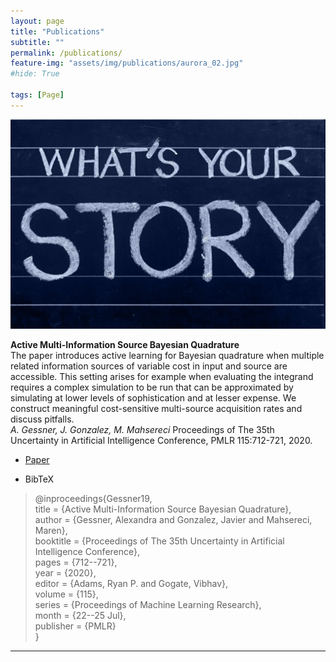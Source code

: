 ```yaml
---
layout: page
title: "Publications"
subtitle: ""
permalink: /publications/
feature-img: "assets/img/publications/aurora_02.jpg"
#hide: True

tags: [Page]
---
```


<div class="pub-img"><img src="./../assets/img/blog/story.jpeg"></div>

**Active Multi-Information Source Bayesian Quadrature**<br>
The paper introduces active learning for Bayesian quadrature when multiple related information sources of variable
cost in input and source are accessible. This setting arises for example when evaluating the integrand requires a 
complex simulation to be run that can be approximated by simulating at lower levels of sophistication and at lesser 
expense. We construct meaningful cost-sensitive multi-source acquisition rates and discuss pitfalls.
<br>
*A. Gessner, J. Gonzalez, M. Mahsereci* Proceedings of The 35th Uncertainty in Artificial Intelligence Conference, PMLR 115:712-721, 2020. 

<div class="pub-ul"><ul>
    <li><a class="button-pub" href="http://proceedings.mlr.press/v115/gessner20a.html"><p>Paper</p></a></li>
    <li><a class="button-pub" onclick="CollapseBibTeX('Gessner19')"><p>BibTeX</p></a></li>
</ul></div>

<div class="pub-bib" id="Gessner19">
  <blockquote> 
    <div class="div-name">@inproceedings{Gessner19,
        <div class="div-info">
          title = {Active Multi-Information Source Bayesian Quadrature},<br>
          author = {Gessner, Alexandra and Gonzalez, Javier and Mahsereci, Maren},<br>
          booktitle = {Proceedings of The 35th Uncertainty in Artificial Intelligence Conference},<br>
          pages = {712--721},<br>
          year = {2020},<br>
          editor = {Adams, Ryan P. and Gogate, Vibhav},<br>
          volume = {115},<br>
          series = {Proceedings of Machine Learning Research},<br>
          month = {22--25 Jul},<br>
          publisher = {PMLR}
        </div>  
      }
   </div>
  </blockquote>
</div>

---

<div style="line-height:500%;">
    <br>
</div>




<script>
function CollapseBibTeX(name) {
  var x = document.getElementById(name);
  if (x.style.display == "none" || x.style.display == '') { 
    x.style.display = "block";
  } else {
    x.style.display = "none";
  }
}
</script>
